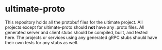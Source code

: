 # ultimate-proto
This repository holds all the protobuf files for the ultimate project. All projects except for ultimate-proto
should **not** have any .proto files. All generated server and client stubs should be compiled, built, and tested here. The projects or services
using any generated gRPC stubs should have their own tests for any stubs as well.
